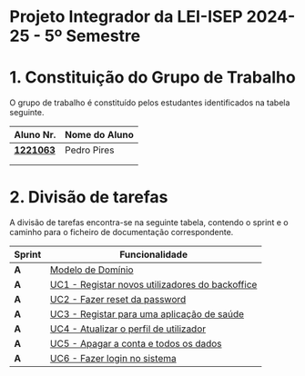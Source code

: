 # Projeto Integrador da LEI-ISEP 2024-25 - 5º Semestre

# 1. Constituição do Grupo de Trabalho

O grupo de trabalho é constituído pelos estudantes identificados na tabela seguinte.

| Aluno Nr.	                                                     | Nome do Aluno	      		  |
|----------------------------------------------------------------|----------------------------|
| **[1221063](docs/1190447/ListaFuncionalidadesEstudante.md)**   |   Pedro Pires             |
|                                                                |                           |
|                                                                 |                                      |


# 2. Divisão de tarefas ###

A divisão de tarefas encontra-se na seguinte tabela, contendo o sprint e o caminho para o ficheiro de documentação correspondente.

| Sprint  | Funcionalidade                                                                                                |
|---------|-------------------------------------------------------------------------------------------------------------------------------------------------------------------------------------------------|
|  **A**  | [Modelo de Domínio](SprintA/domain_model/domain_model.plantuml)                                               |
|  **A**  | [UC1 - Registar novos utilizadores do backoffice](SprintA/1221063/UC1/engineering_process.md)                                      |
|  **A**  | [UC2 - Fazer reset da password](SprintA/1221063/UC2/engineering_process.md)                                      |
|  **A**  | [UC3 - Registar para uma aplicação de saúde](SprintA/1221063/UC3/engineering_process.md)                                      |
|  **A**  | [UC4 - Atualizar o perfil de utilizador](SprintA/1221063/UC4/engineering_process.md)                                      |
|  **A**  | [UC5 - Apagar a conta e todos os dados](SprintA/1221063/UC5/engineering_process.md)                                      |
|  **A**  | [UC6 - Fazer login no sistema](SprintA/1221063/UC6/engineering_process.md)                                      |
